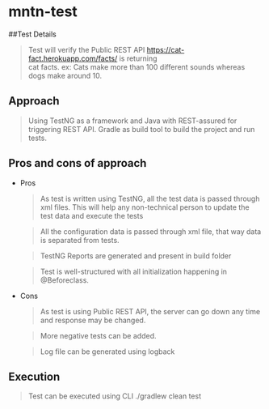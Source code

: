 # mntn-test

##Test Details
> Test will verify the Public REST API https://cat-fact.herokuapp.com/facts/ is returning <br />
  cat facts. ex: Cats make more than 100 different sounds whereas dogs make around 10.

## Approach
> Using TestNG as a framework and Java with REST-assured for triggering REST API. Gradle as build tool to build the project and run tests.

## Pros and cons of approach
- Pros
  > As test is written using TestNG, all the test data is passed through xml files. This will help any non-technical person to update the test data and execute the tests <br />
  
  > All the configuration data is passed through xml file, that way data is separated from tests.
  
  > TestNG Reports are generated and present in build folder
  
  > Test is well-structured with all initialization happening in @Beforeclass.
  
- Cons
  > As test is using Public REST API, the server can go down any time and response may be changed.
  
  > More negative tests can be added.
  
  > Log file can be generated using logback
  
## Execution
> Test can be executed using CLI ./gradlew clean test
